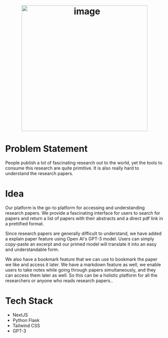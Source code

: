 <h1 align="center">
<img width="400" alt="image" src="https://user-images.githubusercontent.com/83456083/202904750-c7207cf0-c323-4f82-a7bb-370f2486ef27.png">

</h1>


<h1> Problem Statement </h1>

<p> People publish a lot of fascinating research out to the world, yet the tools to consume this research are quite primitive. It is also really hard to understand the research papers. </p>

<h1> Idea </h1>
  
<p> Our platform is the go-to platform for accessing and understanding research papers. We provide a fascinating interface for users to search for papers and return a list of papers with their abstracts and a direct pdf link in a prettified format.

Since research papers are generally difficult to understand, we have added a explain paper feature using Open AI's GPT-3 model. Users can simply copy-paste an excerpt and our primed model will translate it into an easy and understandable form.

We also have a bookmark feature that we can use to bookmark the paper we like and access it later. 
We have a markdown feature as well, we enable users to take notes while going through papers simultaneously, and they can access them later as well. 
So this can be a holistic platform for all the researchers or anyone who reads research papers.. </p>
  
<h1> Tech Stack </h1>

<ul>
  <li>NextJS</li>
  <li>Python Flask</li>
  <li>Tailwind CSS</li>
  <li>GPT-3</li>
